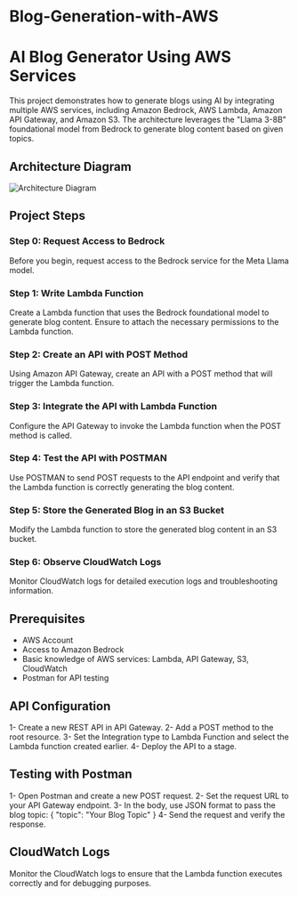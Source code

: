 # Blog-Generation-with-AWS

# AI Blog Generator Using AWS Services

This project demonstrates how to generate blogs using AI by integrating multiple AWS services, including Amazon Bedrock, AWS Lambda, Amazon API Gateway, and Amazon S3. The architecture leverages the "Llama 3-8B" foundational model from Bedrock to generate blog content based on given topics.

## Architecture Diagram
![Architecture Diagram](./path-to-your-diagram.png) <!-- Update with the correct path to your uploaded diagram -->

## Project Steps

### Step 0: Request Access to Bedrock
Before you begin, request access to the Bedrock service for the Meta Llama model.

### Step 1: Write Lambda Function
Create a Lambda function that uses the Bedrock foundational model to generate blog content. Ensure to attach the necessary permissions to the Lambda function.

### Step 2: Create an API with POST Method
Using Amazon API Gateway, create an API with a POST method that will trigger the Lambda function.

### Step 3: Integrate the API with Lambda Function
Configure the API Gateway to invoke the Lambda function when the POST method is called.

### Step 4: Test the API with POSTMAN
Use POSTMAN to send POST requests to the API endpoint and verify that the Lambda function is correctly generating the blog content.

### Step 5: Store the Generated Blog in an S3 Bucket
Modify the Lambda function to store the generated blog content in an S3 bucket.

### Step 6: Observe CloudWatch Logs
Monitor CloudWatch logs for detailed execution logs and troubleshooting information.

## Prerequisites
- AWS Account
- Access to Amazon Bedrock
- Basic knowledge of AWS services: Lambda, API Gateway, S3, CloudWatch
- Postman for API testing

## API Configuration
1- Create a new REST API in API Gateway.
2- Add a POST method to the root resource.
3- Set the Integration type to Lambda Function and select the Lambda function created earlier.
4- Deploy the API to a stage.

## Testing with Postman
1- Open Postman and create a new POST request.
2- Set the request URL to your API Gateway endpoint.
3- In the body, use JSON format to pass the blog topic:
{
    "topic": "Your Blog Topic"
}
4- Send the request and verify the response.

## CloudWatch Logs
Monitor the CloudWatch logs to ensure that the Lambda function executes correctly and for debugging purposes.

